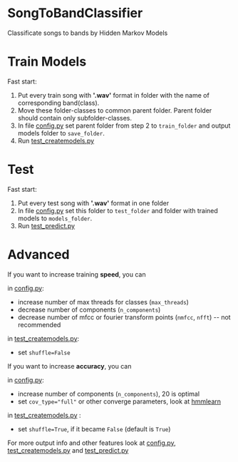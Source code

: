 # SongToBandClassifier
Classificate songs to bands by Hidden Markov Models

# Train Models
Fast start:
1) Put every train song with **'.wav'** format in folder with the name of corresponding band(class).
2) Move these folder-classes to common parent folder. Parent folder should contain only subfolder-classes.
3) In file [config.py](https://github.com/Sklert/SongToBandClassifier/blob/master/config.py)
set parent folder from step 2 to `train_folder` and output models folder to `save_folder`.
4) Run [test_createmodels.py](https://github.com/Sklert/SongToBandClassifier/blob/master/test_createmodels.py) 


# Test 
Fast start:
1) Put every test song with **'.wav'** format in one folder
2) In file [config.py](https://github.com/Sklert/SongToBandClassifier/blob/master/config.py)
set this folder to `test_folder` and folder with trained models to `models_folder`.
3) Run [test_predict.py](https://github.com/Sklert/SongToBandClassifier/blob/master/test_predict.py)

# Advanced
If you want to increase training **speed**, you can

in [config.py](https://github.com/Sklert/SongToBandClassifier/blob/master/config.py):
* increase number of max threads for classes (`max_threads`)
* decrease number of components (`n_components`)
* decrease number of mfcc or fourier transform points (`nmfcc`, `nfft`)  -- not recommended

in [test_createmodels.py](https://github.com/Sklert/SongToBandClassifier/blob/master/test_createmodels.py):
* set `shuffle=False`

If you want to increase **accuracy**, you can 

in [config.py](https://github.com/Sklert/SongToBandClassifier/blob/master/config.py):
* increase number of components (`n_components`), 20 is optimal
* set `cov_type="full"` or other converge parameters, look at [hmmlearn](https://github.com/hmmlearn/hmmlearn)

in [test_createmodels.py](https://github.com/Sklert/SongToBandClassifier/blob/master/test_createmodels.py) :
* set `shuffle=True`, if it became `False` (default is `True`)

For more output info and other features look at [config.py](https://github.com/Sklert/SongToBandClassifier/blob/master/config.py), 
[test_createmodels.py](https://github.com/Sklert/SongToBandClassifier/blob/master/test_createmodels.py) 
and [test_predict.py](https://github.com/Sklert/SongToBandClassifier/blob/master/test_predict.py)
